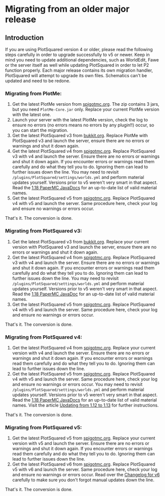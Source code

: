 # Migrating from an older major release

## Introduction

If you are using PlotSquared version 4 or older, please read the following steps carefully in order to upgrade successfully to v5 or newer. Keep in mind you need to update additional dependencies, such as WorldEdit, Fawe or the server itself as well while updating PlotSquared in order to let P2 function properly.
Each major release contains its own migration handler, PlotSquared will attempt to upgrade its own files. Schematics can't be updated and need to be redone.

### Migrating from PlotMe:

1. Get the latest PlotMe version from [spigotmc.org](https://www.spigotmc.org/resources/plotme-official.2131). The zip contains 3 jars, but you need `PlotMe-Core.jar` only. Replace your current PlotMe version with the latest one.
2. Launch your server with the latest PlotMe version, check the log to ensure no errors (no errors means no errors by any plugin!!) occur, so you can start the migration.
3. Get the latest PlotSquared v3 from [bukkit.org](https://dev.bukkit.org/projects/plotsquared/files/2647923). Replace PlotMe with PlotSquared v3 and launch the server, ensure there are no errors or warnings and shut it down again.
4. Get the latest PlotSquared v4 from [spigotmc.org](https://www.spigotmc.org/resources/plotsquared-v4-v5-out-now.1177). Replace PlotSquared v3 with v4 and launch the server. Ensure there are no errors or warnings and shut it down again. If you encounter errors or warnings read them carefully and do what they tell you to do. Ignoring them can lead to further issues down the line. You may need to revisit `/plugins/PlotSquared/settings/worlds.yml` and perform material updates yourself. Versions prior to v5 weren't very smart in that aspect. Read the [1.18 PaperMC JavaDocs](https://papermc.io/javadocs/paper/1.18/org/bukkit/Material.html) for an up-to-date list of valid
   material names.
5. Get the latest PlotSquared v5 from [spigotmc.org](https://www.spigotmc.org/resources/plotsquared-v5.77506). Replace PlotSquared v4 with v5 and launch the server. Same procedure here, check your log and ensure no warnings or errors occur.

That's it. The conversion is done.

### Migrating from PlotSquared v3:

1. Get the latest PlotSquared v3 from [bukkit.org](https://dev.bukkit.org/projects/plotsquared/files/2647923). Replace your current version with PlotSquared v3 and launch the server, ensure there are no errors or warnings and shut it down again.
2. Get the latest PlotSquared v4 from [spigotmc.org](https://www.spigotmc.org/resources/plotsquared-v4-v5-out-now.1177/). Replace PlotSquared v3 with v4 and launch the server. Ensure there are no errors or warnings and shut it down again. If you encounter errors or warnings read them carefully and do what they tell you to do. Ignoring them can lead to further issues down the line. You may need to revisit `/plugins/PlotSquared/settings/worlds.yml` and perform material updates yourself. Versions prior to v5 weren't very smart in that aspect. Read the [1.18 PaperMC JavaDoc](https://papermc.io/javadocs/paper/1.18/org/bukkit/Material.html) for an up-to-date list of valid
material names.
3. Get the latest PlotSquared v5 from [spigotmc.org](https://www.spigotmc.org/resources/plotsquared-v5.77506). Replace PlotSquared v4 with v5 and launch the server. Same procedure here, check your log and ensure no warnings or errors occur.

That's it. The conversion is done.

### Migrating from PlotSquared v4:

1. Get the latest PlotSquared v4 from [spigotmc.org](https://www.spigotmc.org/resources/plotsquared-v4-v5-out-now.1177). Replace your current version with v4 and launch the server. Ensure there are no errors or warnings and shut it down again. If you encounter errors or warnings read them carefully and do what they tell you to do. Ignoring them can lead to further issues down the line.
2. Get the latest PlotSquared v5 from [spigotmc.org](https://www.spigotmc.org/resources/plotsquared-v6.77506/download?version=402158). Replace PlotSquared v4 with v5 and launch the server. Same procedure here, check your log and ensure no warnings or errors occur. You may need to revisit `/plugins/PlotSquared/settings/worlds.yml` and perform material updates yourself. Versions prior to v5 weren't very smart in that aspect. Read the [1.18 PaperMC JavaDocs](https://papermc.io/javadocs/paper/1.18/org/bukkit/Material.html) for an up-to-date list of valid
   material names. Visit the article [Updating from 1.12 to 1.13](updating-from-1.12-to-1.13.md) for further instructions.


That's it. The conversion is done.

### Migrating from PlotSquared v5:

1. Get the latest PlotSquared v5 from [spigotmc.org](https://www.spigotmc.org/resources/plotsquared-v6.77506/download?version=402158). Replace your current version with v5 and launch the server. Ensure there are no errors or warnings and shut it down again. If you encounter errors or warnings read them carefully and do what they tell you to do. Ignoring them can lead to further issues down the line.
2. Get the latest PlotSquared v6 from [spigotmc.org](https://www.spigotmc.org/resources/77506). Replace PlotSquared v5 with v6 and launch the server. Same procedure here, check your log and ensure no warnings or errors occur.
Read over the [Changelog for v6](../old/changelog-old.md) carefully to make sure you don't forgot manual updates down the line.

That's it. The conversion is done.
